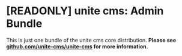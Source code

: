 [READONLY] unite cms: Admin Bundle
=======================

This is just one bundle of the unite cms core distribution. **Please see [github.com/unite-cms/unite-cms](https://github.com/unite-cms/unite-cms) for more information.**
